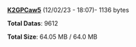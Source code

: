 [**K2GPCaw5**](/data/K2GPCaw5.txt) (12/02/23 - 18:07)- 1136 bytes

**Total Datas**: 9612

**Total Size**: 64.05 MB / 64.0 MB